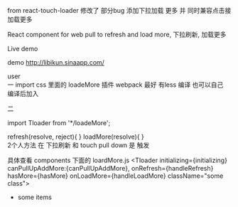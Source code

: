 
 from react-touch-loader  修改了 部分bug  添加下拉加载 更多      并 同时兼容点击接加载更多

React component for web pull to refresh and load more, 下拉刷新, 加载更多

Live demo

demo http://libikun.sinaapp.com/

user        
一
          import css 里面的 loadeMore 插件   webpack 最好 有less 编译 也可以自己 编译后加入


二

import Tloader from '*/loadeMore';

refresh(resolve, reject){
}
loadMore(resolve){
}	 
2个人方法 在 下拉刷新   和 touch pull down 是 触发

具体查看 components  下面的 loardMore.js
<Tloader
    initializing={initializing}
     canPullUpAddMore:{canPullUpAddMore}, 
    onRefresh={handleRefresh}
    hasMore={hasMore}
    onLoadMore={handleLoadMore}
    className="some class">
    <ul><li>some items</li></ul>
</Tloader>


